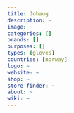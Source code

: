 ```yaml
---
title: Johaug
description: ~
image: ~
categories: []
brands: []
purposes: []
types: [gloves]
countries: [norway]
logo: ~
website: ~
shop: ~
store-finder: ~
about: ~
wiki: ~
---
```

